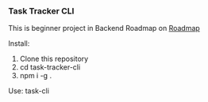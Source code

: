 ### Task Tracker CLI

This is beginner project in Backend Roadmap on [Roadmap](https://roadmap.sh/projects/task-tracker)

Install:
1. Clone this repository
2. cd task-tracker-cli
3. npm i -g .

Use:
task-cli 